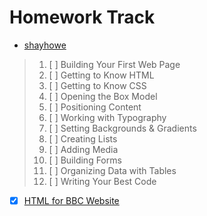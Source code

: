# Homework Track

- [shayhowe](https://learn.shayhowe.com/html-css/)

> 1.  [ ] Building Your First Web Page
> 2.  [ ] Getting to Know HTML
> 3.  [ ] Getting to Know CSS
> 4.  [ ] Opening the Box Model
> 5.  [ ] Positioning Content
> 6.  [ ] Working with Typography
> 7.  [ ] Setting Backgrounds & Gradients
> 8.  [ ] Creating Lists
> 9.  [ ] Adding Media
> 10. [ ] Building Forms
> 11. [ ] Organizing Data with Tables
> 12. [ ] Writing Your Best Code

- [x] [HTML for BBC Website](./Homework_Solutions/BBC_Website/index.html)